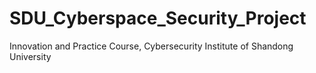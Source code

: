 # SDU_Cyberspace_Security_Project
Innovation and Practice Course, Cybersecurity Institute of Shandong University
